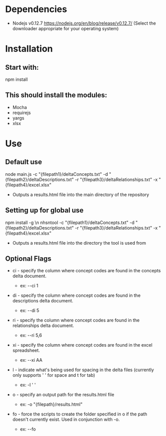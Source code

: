 # Dependencies

* Nodejs v0.12.7 https://nodejs.org/en/blog/release/v0.12.7/ (Select the downloader appropriate for your operating system)

# Installation

## Start with:

npm install

## This should install the modules:

* Mocha
* requirejs
* yargs
* xlsx

# Use

## Default use

node main.js -c "{filepath1}/deltaConcepts.txt" -d "{filepath2}/deltaDescriptions.txt" -r "{filepath3}/deltaRelationships.txt" -x "{filepath4}/excel.xlsx"
* Outputs a results.html file into the main directory of the repository

## Setting up for global use

npm install -g \n
nhsntool -c "{filepath1}/deltaConcepts.txt" -d "{filepath2}/deltaDescriptions.txt" -r "{filepath3}/deltaRelationships.txt" -x "{filepath4}/excel.xlsx"
* Outputs a results.html file into the directory the tool is used from


## Optional Flags

* ci - specify the column where concept codes are found in the concepts delta document.
	* ex: --ci 1

* di - specify the column where concept codes are found in the descriptions delta document.
	* ex: --di 5

* ri - specify the column where concept codes are found in the relationships delta document.
	* ex: --ri 5,6

* xi - specify the column where concept codes are found in the excel spreadsheet.
	* ex: --xi AA

* l - indicate what's being used for spacing in the delta files (currently only supports ' ' for space and t for tab)
	* ex: -l ' '

* o - specify an output path for the results.html file
	* ex: -o "{filepath}/results.html"

* fo - force the scripts to create the folder specified in o if the path doesn't currently exist. Used in conjunction with -o.
	* ex: --fo
	
